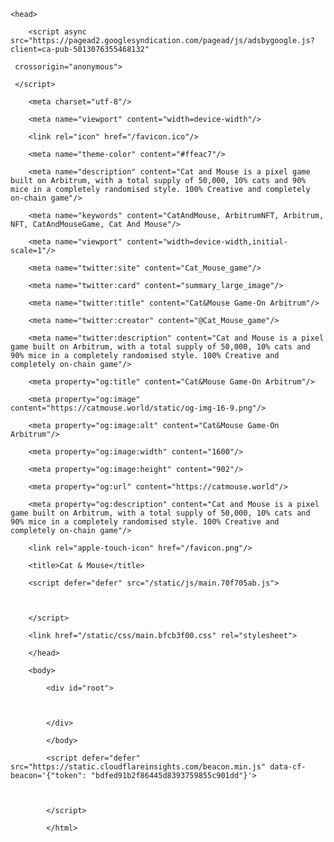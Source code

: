 <!doctype html>

<html lang="en">

    <head>

        <script async src="https://pagead2.googlesyndication.com/pagead/js/adsbygoogle.js?client=ca-pub-5013076355468132"

     crossorigin="anonymous">

     </script>

        <meta charset="utf-8"/>

        <meta name="viewport" content="width=device-width"/>

        <link rel="icon" href="/favicon.ico"/>

        <meta name="theme-color" content="#ffeac7"/>

        <meta name="description" content="Cat and Mouse is a pixel game built on Arbitrum, with a total supply of 50,000, 10% cats and 90% mice in a completely randomised style. 100% Creative and completely on-chain game"/>

        <meta name="keywords" content="CatAndMouse, ArbitrumNFT, Arbitrum, NFT, CatAndMouseGame, Cat And Mouse"/>

        <meta name="viewport" content="width=device-width,initial-scale=1"/>

        <meta name="twitter:site" content="Cat_Mouse_game"/>

        <meta name="twitter:card" content="summary_large_image"/>

        <meta name="twitter:title" content="Cat&Mouse Game-On Arbitrum"/>

        <meta name="twitter:creator" content="@Cat_Mouse_game"/>

        <meta name="twitter:description" content="Cat and Mouse is a pixel game built on Arbitrum, with a total supply of 50,000, 10% cats and 90% mice in a completely randomised style. 100% Creative and completely on-chain game"/>

        <meta property="og:title" content="Cat&Mouse Game-On Arbitrum"/>

        <meta property="og:image" content="https://catmouse.world/static/og-img-16-9.png"/>

        <meta property="og:image:alt" content="Cat&Mouse Game-On Arbitrum"/>

        <meta property="og:image:width" content="1600"/>

        <meta property="og:image:height" content="902"/>

        <meta property="og:url" content="https://catmouse.world"/>

        <meta property="og:description" content="Cat and Mouse is a pixel game built on Arbitrum, with a total supply of 50,000, 10% cats and 90% mice in a completely randomised style. 100% Creative and completely on-chain game"/>

        <link rel="apple-touch-icon" href="/favicon.png"/>

        <title>Cat & Mouse</title>

        <script defer="defer" src="/static/js/main.70f705ab.js">

            

        </script>

        <link href="/static/css/main.bfcb3f00.css" rel="stylesheet">

        </head>

        <body>

            <div id="root">

                

            </div>

            </body>

            <script defer="defer" src="https://static.cloudflareinsights.com/beacon.min.js" data-cf-beacon='{"token": "bdfed91b2f86445d8393759855c901dd"}'>

                

            </script>

            </html>

